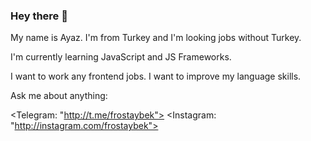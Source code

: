 ### Hey there 👋

My name is Ayaz. I'm from Turkey and I'm looking jobs without Turkey.

I'm currently learning JavaScript and JS Frameworks.

I want to work any frontend jobs. I want to improve my language skills.

Ask me about anything:

<Telegram: "http://t.me/frostaybek"> <Instagram: "http://instagram.com/frostaybek">
